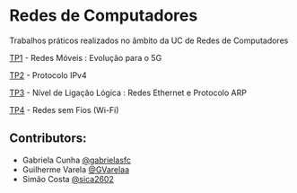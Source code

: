 # Redes de Computadores

Trabalhos práticos realizados no âmbito da UC de Redes de Computadores

[TP1](https://github.com/gabrielasfc/LEI/blob/master/RC/RC-TP1-Ensaio-PL87.pdf) - Redes Móveis : Evolução para o 5G

[TP2](https://github.com/gabrielasfc/LEI/blob/master/RC/RC-TP2-PL87.pdf) - Protocolo IPv4

[TP3](https://github.com/gabrielasfc/LEI/blob/master/RC/RC-TP3-PL87.pdf) - Nível de Ligação Lógica : Redes Ethernet e Protocolo ARP

[TP4](https://github.com/gabrielasfc/LEI/blob/master/RC/RC-TP4-PL87.pdf) - Redes sem Fios (Wi-Fi)


## Contributors:
- Gabriela Cunha [@gabrielasfc](https://github.com/gabrielasfc)
- Guilherme Varela [@GVarelaa](https://github.com/GVarelaa)
- Simão Costa [@sica2602](https://github.com/sica2602)
